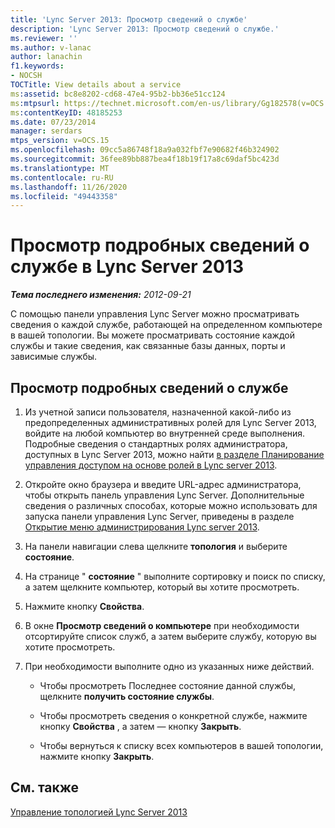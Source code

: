 ```yaml
---
title: 'Lync Server 2013: Просмотр сведений о службе'
description: 'Lync Server 2013: Просмотр сведений о службе.'
ms.reviewer: ''
ms.author: v-lanac
author: lanachin
f1.keywords:
- NOCSH
TOCTitle: View details about a service
ms:assetid: bc8e8202-cd68-47e4-95b2-bb36e51cc124
ms:mtpsurl: https://technet.microsoft.com/en-us/library/Gg182578(v=OCS.15)
ms:contentKeyID: 48185253
ms.date: 07/23/2014
manager: serdars
mtps_version: v=OCS.15
ms.openlocfilehash: 09cc5a86748f18a9a032fbf7e90682f46b324902
ms.sourcegitcommit: 36fee89bb887bea4f18b19f17a8c69daf5bc423d
ms.translationtype: MT
ms.contentlocale: ru-RU
ms.lasthandoff: 11/26/2020
ms.locfileid: "49443358"
---
```

# <a name="view-details-about-a-service-in-lync-server-2013"></a>Просмотр подробных сведений о службе в Lync Server 2013

<div data-xmlns="http://www.w3.org/1999/xhtml">

<div class="topic" data-xmlns="http://www.w3.org/1999/xhtml" data-msxsl="urn:schemas-microsoft-com:xslt" data-cs="https://msdn.microsoft.com/">

<div data-asp="https://msdn2.microsoft.com/asp">



</div>

<div id="mainSection">

<div id="mainBody">

<span> </span>

_**Тема последнего изменения:** 2012-09-21_

С помощью панели управления Lync Server можно просматривать сведения о каждой службе, работающей на определенном компьютере в вашей топологии. Вы можете просматривать состояние каждой службы и такие сведения, как связанные базы данных, порты и зависимые службы.

<div>

## <a name="to-view-details-for-a-service"></a>Просмотр подробных сведений о службе

1.  Из учетной записи пользователя, назначенной какой-либо из предопределенных административных ролей для Lync Server 2013, войдите на любой компьютер во внутренней среде выполнения. Подробные сведения о стандартных ролях администратора, доступных в Lync Server 2013, можно найти [в разделе Планирование управления доступом на основе ролей в Lync server 2013](lync-server-2013-planning-for-role-based-access-control.md).

2.  Откройте окно браузера и введите URL-адрес администратора, чтобы открыть панель управления Lync Server. Дополнительные сведения о различных способах, которые можно использовать для запуска панели управления Lync Server, приведены в разделе [Открытие меню администрирования Lync server 2013](lync-server-2013-open-lync-server-administrative-tools.md).

3.  На панели навигации слева щелкните **топология** и выберите **состояние**.

4.  На странице " **состояние** " выполните сортировку и поиск по списку, а затем щелкните компьютер, который вы хотите просмотреть.

5.  Нажмите кнопку **Свойства**.

6.  В окне **Просмотр сведений о компьютере** при необходимости отсортируйте список служб, а затем выберите службу, которую вы хотите просмотреть.

7.  При необходимости выполните одно из указанных ниже действий.
    
      - Чтобы просмотреть Последнее состояние данной службы, щелкните **получить состояние службы**.
    
      - Чтобы просмотреть сведения о конкретной службе, нажмите кнопку **Свойства** , а затем — кнопку **Закрыть**.
    
      - Чтобы вернуться к списку всех компьютеров в вашей топологии, нажмите кнопку **Закрыть**.

</div>

<div>

## <a name="see-also"></a>См. также


[Управление топологией Lync Server 2013](lync-server-2013-managing-the-lync-server-topology.md)  
  

</div>

</div>

<span> </span>

</div>

</div>

</div>

